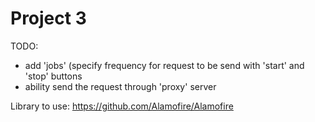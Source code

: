 # Project 3

TODO:
- add 'jobs' (specify frequency for request to be send with 'start' and 'stop' buttons
- ability send the request through 'proxy' server

Library to use:
https://github.com/Alamofire/Alamofire
